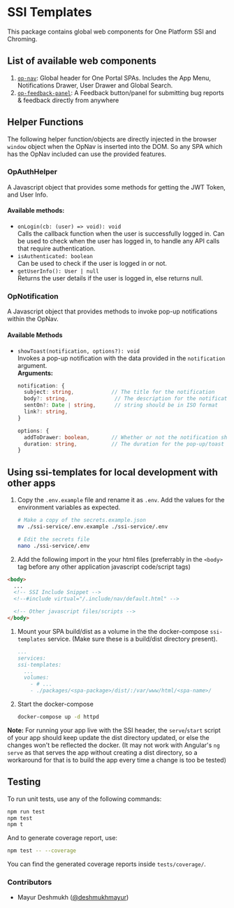 # SSI Templates

This package contains global web components for One Platform SSI and Chroming.

## List of available web components

1. [`op-nav`](./src/nav/): Global header for One Portal SPAs. Includes the App Menu, Notifications Drawer, User Drawer and Global Search.
2. [`op-feedback-panel`](./src/feedback-panel/): A Feedback button/panel for submitting bug reports & feedback directly from anywhere

## Helper Functions

The following helper function/objects are directly injected in the browser `window` object when the OpNav is inserted into the DOM. So any SPA which has the OpNav included can use the provided features.

### OpAuthHelper

A Javascript object that provides some methods for getting the JWT Token, and User Info.

#### Available methods:

- `onLogin(cb: (user) => void): void`\
   Calls the callback function when the user is successfully logged in. Can be used to check when the user has logged in, to handle any API calls that require authentication.
- `isAuthenticated: boolean`\
   Can be used to check if the user is logged in or not.
- `getUserInfo(): User | null`\
   Returns the user details if the user is logged in, else returns null.

### OpNotification

A Javascript object that provides methods to invoke pop-up notifications within the OpNav.

#### Available Methods

- `showToast(notification, options?): void`\
  Invokes a pop-up notification with the data provided in the `notification` argument.\
  **Arguments:**

  ```ts
  notification: {
    subject: string,            // The title for the notification
    body?: string,               // The description for the notification (optional)
    sentOn?: Date | string,      // string should be in ISO format
    link?: string,
  }

  options: {
    addToDrawer: boolean,       // Whether or not the notification should be added to the drawer (default: false)
    duration: string,           // The duration for the pop-up/toast (default: '5s')
  }
  ```

## Using ssi-templates for local development with other apps

1. Copy the `.env.example` file and rename it as `.env`. Add the values for the environment variables as expected.

   ```bash
   # Make a copy of the secrets.example.json
   mv ./ssi-service/.env.example ./ssi-service/.env

   # Edit the secrets file
   nano ./ssi-service/.env
   ```

2. Add the following import in the your html files (preferrably in the `<body>` tag before any other application javascript code/script tags)

```html
<body>
  ...
  <!-- SSI Include Snippet -->
  <!--#include virtual="/.include/nav/default.html" -->

  <!-- Other javascript files/scripts -->
</body>
```

1. Mount your SPA build/dist as a volume in the the docker-compose `ssi-templates` service. (Make sure these is a build/dist directory present).

   ```yml
   ...
   services:
   ssi-templates:
     ...
     volumes:
       - # ...
       - ./packages/<spa-package>/dist/:/var/www/html/<spa-name>/
   ```

2. Start the docker-compose

   ```bash
   docker-compose up -d httpd
   ```

**Note:** For running your app live with the SSI header, the  `serve`/`start` script of your app should keep update the dist directory updated, or else the changes won't be reflected the docker. (It may not work with Angular's `ng serve` as that serves the app without creating a dist directory, so a workaround for that is to build the app every time a change is too be tested)

## Testing

To run unit tests, use any of the following commands:

```bash
npm run test
npm test
npm t
```

And to generate coverage report, use:

```bash
npm test -- --coverage
```

You can find the generated coverage reports inside `tests/coverage/`.

### Contributors

- Mayur Deshmukh ([@deshmukhmayur](https://github.com/deshmukhmayur))
